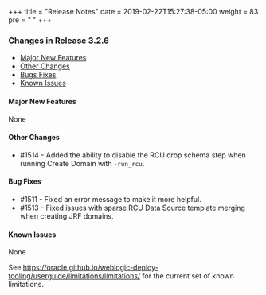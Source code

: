 +++
title = "Release Notes"
date = 2019-02-22T15:27:38-05:00
weight = 83
pre = "<b> </b>"
+++


### Changes in Release 3.2.6
- [Major New Features](#major-new-features)
- [Other Changes](#other-changes)
- [Bugs Fixes](#bug-fixes)
- [Known Issues](#known-issues)


#### Major New Features
None

#### Other Changes
- #1514 - Added the ability to disable the RCU drop schema step when running Create Domain with `-run_rcu`.

#### Bug Fixes
- #1511 - Fixed an error message to make it more helpful.
- #1513 - Fixed issues with sparse RCU Data Source template merging when creating JRF domains.

#### Known Issues
None

See https://oracle.github.io/weblogic-deploy-tooling/userguide/limitations/limitations/ for the current set of known limitations.
